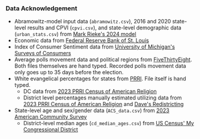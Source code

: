 ### Data Acknowledgement

- Abramowitz-model input data (`abramowitz.csv`), 2016 and 2020 state-level results and CPVI (`cpvi.csv`), and state-level demographic data (`urban_stats.csv`) from [Mark Rieke's 2024 model](https://github.com/markjrieke/2024-potus/tree/main)
- Economic data from [Federal Reserve Bank of St. Louis](https://fred.stlouisfed.org/)
- Index of Consumer Sentiment data from [University of Michigan's Surveys of Consumers](http://www.sca.isr.umich.edu/)
- Average polls movement data and political regions from [FiveThirtyEight](https://abcnews.go.com/538/538s-2024-presidential-election-forecast-works/story?id=113068753). Both files themselves are hand typed. Recorded polls movement data only goes up to 35 days before the election.
- White evangelical percentages for states from [PRRI](https://ava.prri.org/#religious/2023/States/religion1/1). File itself is hand typed.
  - DC data from [2023 PRRI Census of American Religion](https://www.prri.org/research/census-2023-american-religion/)
  - District level percentages manually estimated utilizing data from [2023 PRRI Census of American Religion](https://www.prri.org/research/census-2023-american-religion/) and [Dave's Redistricting](https://davesredistricting.org)
- State-level age and sex/gender data (`ACS_data.csv`) from [2023 American Community Survey](https://www.census.gov/programs-surveys/acs/)
  - District-level median ages (`cd_median_ages.csv`) from [US Census' My Congressional District](https://www.census.gov/mycd/)